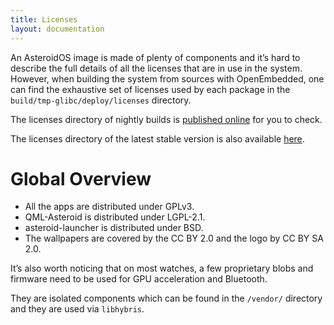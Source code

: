 ```yaml
---
title: Licenses
layout: documentation
---
```


<p>An AsteroidOS image is made of plenty of components and it’s hard to describe the full details of all the licenses that are in use in the system. However, when building the system from sources with OpenEmbedded, one can find the exhaustive set of licenses used by each package in the <code>build/tmp-glibc/deploy/licenses</code> directory.</p>

<p>The licenses directory of nightly builds is <a href="https://release.asteroidos.org/nightlies/licenses/">published online</a> for you to check.</p>
<p>The licenses directory of the latest stable version is also available <a href="https://release.asteroidos.org/1.0/licenses/">here</a>.</p>

<h1>Global Overview</h1>

<ul>
  <li>All the apps are distributed under GPLv3.</li>
  <li>QML-Asteroid is distributed under LGPL-2.1.</li>
  <li>asteroid-launcher is distributed under BSD.</li>
  <li>The wallpapers are covered by the CC BY 2.0 and the logo by CC BY SA 2.0.</li>
</ul>

<p>It’s also worth noticing that on most watches, a few proprietary blobs and firmware need to be used for GPU acceleration and Bluetooth.</p>
<p>They are isolated components which can be found in the <code>/vendor/</code> directory and they are used via <code>libhybris</code>.</p>
